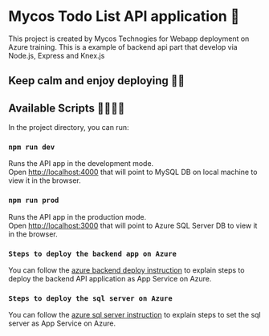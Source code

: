 # Mycos Todo List API application 🚀

This project is created by Mycos Technogies for Webapp deployment on Azure training. This is a example of backend api part that develop via Node.js, Express and Knex.js

## Keep calm and enjoy deploying 🎅🏻

## Available Scripts 👨‍💻👩‍💻

In the project directory, you can run:

### `npm run dev` 

Runs the API app in the development mode.\
Open [http://localhost:4000](http://localhost:4000) that will point to MySQL DB on local machine to view it in the browser.

### `npm run prod`

Runs the API app in the production mode.\
Open [http://localhost:3000](http://localhost:4000) that will point to Azure SQL Server DB to view it in the browser.

### `Steps to deploy the backend app on Azure`
You can follow the [azure backend deploy instruction](https://docs.google.com/document/d/1a5RdVKFSj9cgmMg_WrEzDe_FfwsjhnDv/edit) to explain steps to deploy the backend API application as App Service on Azure.

### `Steps to deploy the sql server on Azure`
You can follow the [azure sql server instruction](https://docs.google.com/document/d/1dPTVKiUjSyi5R30ZfMZq-Y-m9ydFfZdW/edit) to explain steps to set the sql server as App Service on Azure.

